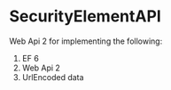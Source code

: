 # SecurityElementAPI

Web Api 2 for implementing the following:
1. EF 6
2. Web Api 2
3. UrlEncoded data
